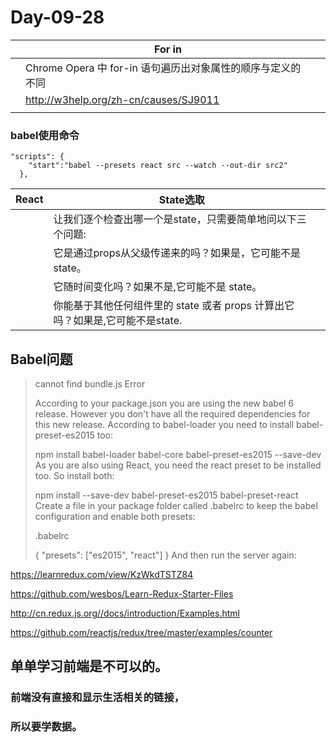 # Day-09-28

|      | For in                                   |      |
| ---- | ---------------------------------------- | ---- |
|      | Chrome Opera 中 for-in 语句遍历出对象属性的顺序与定义的不同 |      |
|      | http://w3help.org/zh-cn/causes/SJ9011    |      |
|      |                                          |      |

### babel使用命令

```
"scripts": {
    "start":"babel --presets react src --watch --out-dir src2"
  },
```



| React | State选取                                  |      |
| ----- | ---------------------------------------- | ---- |
|       | 让我们逐个检查出哪一个是state，只需要简单地问以下三个问题:         |      |
|       | 它是通过props从父级传递来的吗？如果是，它可能不是 state。       |      |
|       | 它随时间变化吗？如果不是,它可能不是 state。                |      |
|       | 你能基于其他任何组件里的 state 或者 props 计算出它吗？如果是,它可能不是state. |      |





## Babel问题

> cannot find bundle.js Error
>
> According to your package.json you are using the new babel 6 release. However you don't have all the required dependencies for this new release. According to babel-loader you need to install babel-preset-es2015 too:
>
> npm install babel-loader babel-core babel-preset-es2015 --save-dev
> As you are also using React, you need the react preset to be installed too. So install both:
>
> npm install --save-dev babel-preset-es2015 babel-preset-react
> Create a file in your package folder called .babelrc to keep the babel configuration and enable both presets:
>
> .babelrc
>
> {
>   "presets": ["es2015", "react"]
> }
> And then run the server again:
>







https://learnredux.com/view/KzWkdTSTZ84

https://github.com/wesbos/Learn-Redux-Starter-Files

http://cn.redux.js.org//docs/introduction/Examples.html

https://github.com/reactjs/redux/tree/master/examples/counter







































































## 单单学习前端是不可以的。

### 前端没有直接和显示生活相关的链接，

### 所以要学数据。